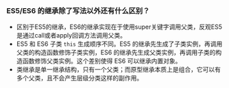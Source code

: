 ### ES5/ES6 的继承除了写法以外还有什么区别？

+ 区别于ES5的继承，ES6的继承实现在于使用super关键字调用父类，反观ES5是通过call或者apply回调方法调用父类。
+ ES5 和 ES6 子类 `this` 生成顺序不同。ES5 的继承先生成了子类实例，再调用父类的构造函数修饰子类实例，ES6 的继承先生成父类实例，再调用子类的构造函数修饰父类实例。这个差别使得 ES6 可以继承内置对象。
+ 类继承是单一继承结构，只有一个父类；而原型继承本质上是组合，它可以有多个父类，且不会产生层级分类这样的副作用。